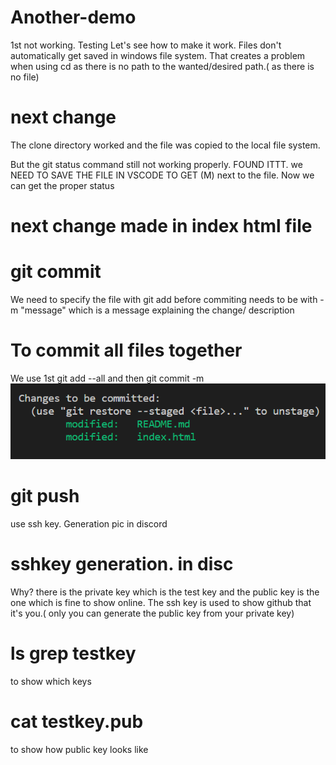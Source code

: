 # Another-demo
1st not working. Testing
Let's see how to make it work. Files don't automatically get saved in windows file system. That creates a problem when using cd as there is no path to the wanted/desired path.( as there is no file)
# next change
The clone directory worked and the file was copied to the local file system.

But the git status command still not working properly. FOUND ITTT. we NEED TO SAVE THE FILE IN VSCODE TO GET (M) next to the file. Now we can get the proper status
# next change made in index html file
# git commit 
We need to specify the file with git add <file> before commiting
needs to be with -m "message" which is a message explaining the change/ description
# To commit all files together
We use 1st git add --all and then git commit -m ![Alt text](image.png)

# git push 
use ssh key. Generation pic in discord
# sshkey generation. in disc
Why? there is the private key which is the test key and the public key is the one which is fine to show online.
The ssh key is used to show github that it's you.( only you can generate the public key from your private key)
# ls grep testkey 
to show which keys 
# cat testkey.pub 
to show how public key looks like
